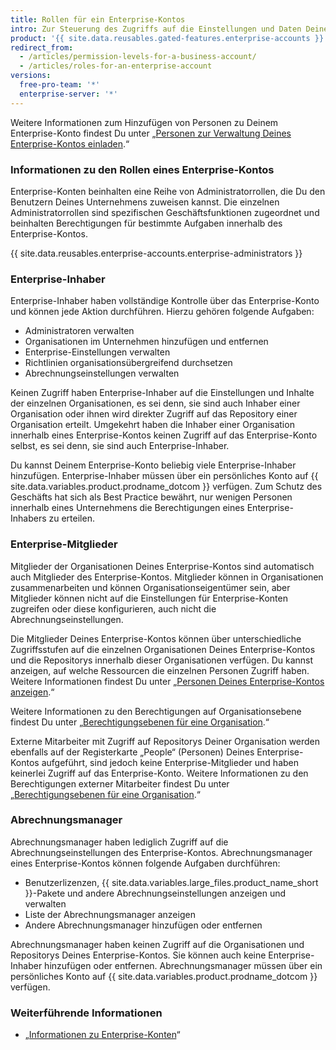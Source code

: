 ```yaml
---
title: Rollen für ein Enterprise-Kontos
intro: Zur Steuerung des Zugriffs auf die Einstellungen und Daten Deines Enterprise-Kontos kannst Du den Benutzern Deines Enterprise-Kontos verschiedene Rollen zuweisen.
product: '{{ site.data.reusables.gated-features.enterprise-accounts }}'
redirect_from:
  - /articles/permission-levels-for-a-business-account/
  - /articles/roles-for-an-enterprise-account
versions:
  free-pro-team: '*'
  enterprise-server: '*'
---
```


Weitere Informationen zum Hinzufügen von Personen zu Deinem Enterprise-Konto findest Du unter „[Personen zur Verwaltung Deines Enterprise-Kontos einladen](/articles/inviting-people-to-manage-your-enterprise-account).“

### Informationen zu den Rollen eines Enterprise-Kontos

Enterprise-Konten beinhalten eine Reihe von Administratorrollen, die Du den Benutzern Deines Unternehmens zuweisen kannst. Die einzelnen Administratorrollen sind spezifischen Geschäftsfunktionen zugeordnet und beinhalten Berechtigungen für bestimmte Aufgaben innerhalb des Enterprise-Kontos.

{{ site.data.reusables.enterprise-accounts.enterprise-administrators }}

### Enterprise-Inhaber

Enterprise-Inhaber haben vollständige Kontrolle über das Enterprise-Konto und können jede Aktion durchführen. Hierzu gehören folgende Aufgaben:
- Administratoren verwalten
- Organisationen im Unternehmen hinzufügen und entfernen
- Enterprise-Einstellungen verwalten
- Richtlinien organisationsübergreifend durchsetzen
- Abrechnungseinstellungen verwalten

Keinen Zugriff haben Enterprise-Inhaber auf die Einstellungen und Inhalte der einzelnen Organisationen, es sei denn, sie sind auch Inhaber einer Organisation oder ihnen wird direkter Zugriff auf das Repository einer Organisation erteilt. Umgekehrt haben die Inhaber einer Organisation innerhalb eines Enterprise-Kontos keinen Zugriff auf das Enterprise-Konto selbst, es sei denn, sie sind auch Enterprise-Inhaber.

Du kannst Deinem Enterprise-Konto beliebig viele Enterprise-Inhaber hinzufügen. Enterprise-Inhaber müssen über ein persönliches Konto auf {{ site.data.variables.product.prodname_dotcom }} verfügen. Zum Schutz des Geschäfts hat sich als Best Practice bewährt, nur wenigen Personen innerhalb eines Unternehmens die Berechtigungen eines Enterprise-Inhabers zu erteilen.

### Enterprise-Mitglieder

Mitglieder der Organisationen Deines Enterprise-Kontos sind automatisch auch Mitglieder des Enterprise-Kontos. Mitglieder können in Organisationen zusammenarbeiten und können Organisationseigentümer sein, aber Mitglieder können nicht auf die Einstellungen für Enterprise-Konten zugreifen oder diese konfigurieren, auch nicht die Abrechnungseinstellungen.

Die Mitglieder Deines Enterprise-Kontos können über unterschiedliche Zugriffsstufen auf die einzelnen Organisationen Deines Enterprise-Kontos und die Repositorys innerhalb dieser Organisationen verfügen. Du kannst anzeigen, auf welche Ressourcen die einzelnen Personen Zugriff haben. Weitere Informationen findest Du unter „[Personen Deines Enterprise-Kontos anzeigen](/articles/viewing-people-in-your-enterprise-account).“

Weitere Informationen zu den Berechtigungen auf Organisationsebene findest Du unter „[Berechtigungsebenen für eine Organisation](/articles/permission-levels-for-an-organization).“

Externe Mitarbeiter mit Zugriff auf Repositorys Deiner Organisation werden ebenfalls auf der Registerkarte „People“ (Personen) Deines Enterprise-Kontos aufgeführt, sind jedoch keine Enterprise-Mitglieder und haben keinerlei Zugriff auf das Enterprise-Konto. Weitere Informationen zu den Berechtigungen externer Mitarbeiter findest Du unter „[Berechtigungsebenen für eine Organisation](/articles/permission-levels-for-an-organization#outside-collaborators).“

### Abrechnungsmanager

Abrechnungsmanager haben lediglich Zugriff auf die Abrechnungseinstellungen des Enterprise-Kontos. Abrechnungsmanager eines Enterprise-Kontos können folgende Aufgaben durchführen:
- Benutzerlizenzen, {{ site.data.variables.large_files.product_name_short }}-Pakete und andere Abrechnungseinstellungen anzeigen und verwalten
- Liste der Abrechnungsmanager anzeigen
- Andere Abrechnungsmanager hinzufügen oder entfernen

Abrechnungsmanager haben keinen Zugriff auf die Organisationen und Repositorys Deines Enterprise-Kontos. Sie können auch keine Enterprise-Inhaber hinzufügen oder entfernen. Abrechnungsmanager müssen über ein persönliches Konto auf {{ site.data.variables.product.prodname_dotcom }} verfügen.

### Weiterführende Informationen

- „[Informationen zu Enterprise-Konten](/articles/about-enterprise-accounts)“

